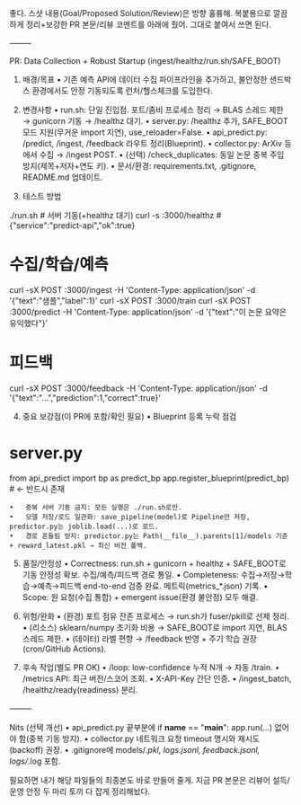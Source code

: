 좋다. 스샷 내용(Goal/Proposed Solution/Review)은 방향 훌륭해. 복붙용으로 깔끔하게 정리+보강한 PR 본문/리뷰 코멘트를 아래에 줬어. 그대로 붙여서 쓰면 된다.

⸻

PR: Data Collection + Robust Startup (ingest/healthz/run.sh/SAFE_BOOT)

1) 배경/목표
	•	기존 예측 API에 데이터 수집 파이프라인을 추가하고, 불안정한 샌드박스 환경에서도 안정 기동되도록 런처/헬스체크를 도입한다.

2) 변경사항
	•	run.sh: 단일 진입점. 포트/좀비 프로세스 정리 → BLAS 스레드 제한 → gunicorn 기동 → /healthz 대기.
	•	server.py: /healthz 추가, SAFE_BOOT 모드 지원(무거운 import 지연), use_reloader=False.
	•	api_predict.py: /predict, /ingest, /feedback 라우트 정리(Blue­print).
	•	collector.py: ArXiv 등에서 수집 → /ingest POST.
	•	(선택) /check_duplicates: 동일 논문 중복 주입 방지(제목+저자+연도 키).
	•	문서/환경: requirements.txt, .gitignore, README.md 업데이트.

3) 테스트 방법

./run.sh                      # 서버 기동(+healthz 대기)
curl -s :3000/healthz         # {"service":"predict-api","ok":true}

# 수집/학습/예측
curl -sX POST :3000/ingest  -H 'Content-Type: application/json' -d '{"text":"샘플","label":1}'
curl -sX POST :3000/train
curl -sX POST :3000/predict -H 'Content-Type: application/json' -d '{"text":"이 논문 요약은 유익했다"}'

# 피드백
curl -sX POST :3000/feedback -H 'Content-Type: application/json' -d '{"text":"…","prediction":1,"correct":true}'

4) 중요 보강점(이 PR에 포함/확인 필요)
	•	Blueprint 등록 누락 점검

# server.py
from api_predict import bp as predict_bp
app.register_blueprint(predict_bp)     # ← 반드시 존재


	•	중복 서버 기동 금지: 모든 실행은 ./run.sh로만.
	•	모델 저장/로드 일관화: save_pipeline(model)로 Pipeline만 저장, predictor.py는 joblib.load(...)로 로드.
	•	경로 흔들림 방지: predictor.py는 Path(__file__).parents[1]/models 기준 + reward_latest.pkl → 최신 버전 폴백.

5) 품질/안정성
	•	Correctness: run.sh + gunicorn + healthz + SAFE_BOOT로 기동 안정성 확보. 수집/예측/피드백 경로 통일.
	•	Completeness: 수집→저장→학습→예측→피드백 end-to-end 검증 완료. 메트릭(metrics_*.json) 기록.
	•	Scope: 원 요청(수집 통합) + emergent issue(환경 불안정) 모두 해결.

6) 위험/완화
	•	(환경) 포트 점유 잔존 프로세스 → run.sh가 fuser/pkill로 선제 정리.
	•	(리소스) sklearn/numpy 초기화 비용 → SAFE_BOOT로 import 지연, BLAS 스레드 제한.
	•	(데이터) 라벨 편향 → /feedback 반영 + 주기 학습 권장(cron/GitHub Actions).

7) 후속 작업(별도 PR OK)
	•	/loop: low-confidence 누적 N개 → 자동 /train.
	•	/metrics API: 최근 버전/스코어 조회.
	•	X-API-Key 간단 인증.
	•	/ingest_batch, /healthz/ready(readiness) 분리.

⸻

Nits (선택 개선)
	•	api_predict.py 끝부분에 if __name__ == "__main__": app.run(...) 없어야 함(중복 기동 방지).
	•	collector.py 네트워크 요청 timeout 명시와 재시도(backoff) 권장.
	•	.gitignore에 models/*.pkl, logs.jsonl, feedback.jsonl, logs/*.log 포함.

필요하면 내가 해당 파일들의 최종본도 바로 만들어 줄게. 지금 PR 본문은 리뷰어 설득/운영 안정 두 마리 토끼 다 잡게 정리해놨다.